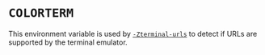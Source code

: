 # `COLORTERM`

This environment variable is used by [`-Zterminal-urls`] to detect if URLs are supported by the terminal emulator.

[`-Zterminal-urls`]: ../compiler-flags/terminal-urls.html
